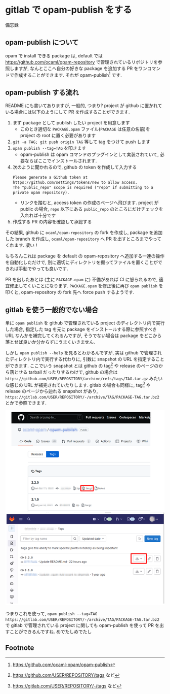 # gitlab で opam-publish をする
備忘録

## opam-publish について
opam で install できる package は,
default では https://github.com/ocaml/opam-repository で管理されているリポジトリを参照しますが,
なんとここへ自分の好きな package を追加する PR をワンコマンドで作成することができます.
それが opam-publish[^opam-publish] です.

## opam-publish する流れ
README にも書いてありますが, 一般的, つまり? project が github に置かれている場合には以下のようにして PR を作成することができます.
1. まず package として publish したい project を用意します
    - このとき適切な `PACKAGE.opam` ファイル(`PACKAGE` は任意の名前)を project の root に置く必要があります
2. `git -a TAG; git push origin TAG` 等して tag をつけて push します
3. `opam publish --tag=TAG` を叩きます
    - opam-publish は opam コマンドのプラグインとして実装されていて,
      必要ならばここでインストールされます.
4. 次のように聞かれるので, github の token を作成して入力する
    ```
    Please generate a Github token at https://github.com/settings/tokens/new to allow access.
    The "public_repo" scope is required ("repo" if submitting to a private opam repository).
    ```
    - リンクを踏むと, access token の作成のページへ飛びます. project が public の場合, `repo` 以下にある `public_repo` のところにだけチェックを入れれば十分です
5. 作成する PR の内容を確認して承認する

その結果, github に `ocaml/opam-repository` の fork を作成し, package を追加した branch を作成し,
`ocaml/opam-repository` へ PR を出すところまでやってくれます. 凄い！

もちろんこれは package を default の opam-repository へ追加する一連の操作を自動化しただけで,
別に適切にディレクトリを掘ってファイルを置くことができれば手動でやっても良いです.

PR を出したあとは (主に `PACKAGE.opam` に) 不備があれば CI に怒られるので, 適宜修正してくいことになります.
`PACKAGE.opam` を修正後に再び `opam publish` を叩くと, opam-repository の fork 先へ force push するようです.

## gitlab を使う一般的でない場合
単に `opam publish` を github で管理されている project のディレクトリ内で実行した場合,
指定した tag を元に package をインストールする際に参照すべき URL なんかを補完してくれるんですが,
そうでない場合は package をどこから落とせば良いか分からずにうまくいきません.

しかし `opam publish --help` を見るとわかるんですが,
実は github で管理されたディレクトリ内で実行する代わりに,
引数に snapshot の URL を指定することができます.
ここでいう snapshot とは github の tag[^github-tags] や release のページのから落とせる tarball だったりするわけで,
github の場合は `https://github.com/USER/REPOSITORY/archive/refs/tags/TAG.tar.gz` みたいな感じの URL が補完されていたりします.
gitlab の場合も同様に, tag[^gitlab-tags] や release のページから辿れる snapshot があり, `https://gitlab.com/USER/REPOSITORY/-/archive/TAG/PACKAGE-TAG.tar.bz2` とかで参照できます.

![archiveのリンクの場所](./archive_place.png)

つまりこれを使って, `opam publish --tag=TAG https://gitlab.com/USER/REPOSITORY/-/archive/TAG/PACKAGE-TAG.tar.bz2` で gitlab で管理されている project に関しても opam-publish を使って PR を出すことができるんですね.
めでたしめでたし

## Footnote
[^opam-publish]: https://github.com/ocaml-opam/opam-publish
[^github-tags]: https://github.com/USER/REPOSITORY/tags など
[^gitlab-tags]: https://gitlab.com/USER/REPOSITORY/-/tags など
